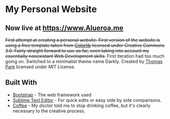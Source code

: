 # My Personal Website
## Now live at https://www.Alueroa.me
~~First attempt at creating a personal website. First version of the website is using a free template taken from [Colorlib](https://colorlib.com) licensed under Creative Commons 3.0. Fairly straight forward to use so far, even taking into account my essentially nonexistant Web Development skills.~~ First iteration had too much going on. Switched to a minimalist theme name Darkly. Created by [Thomas Park](http://thomaspark.co) licensed under MIT License.

## Built With

* [Bootstrap](https://getbootstrap.com/) - The web framework used
* [Sublime Text Editor](https://www.sublimetext.com/3) - For quick edits or easy side by side comparisons.
* [Coffee](https://www.deathwishcoffee.com/) - My doctor told me to stop drinking coffee, but it's clearly necessary to the creative process. 
